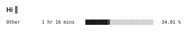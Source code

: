 ### Hi 👋

<!--START_SECTION:waka-->

```text
Other        1 hr 16 mins    ████████▓░░░░░░░░░░░░░░░░   34.01 %
```

<!--END_SECTION:waka-->
